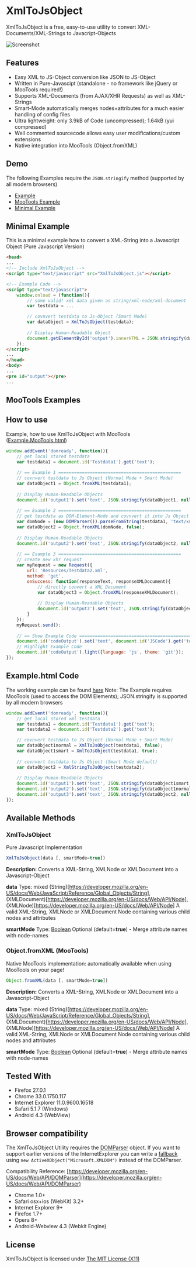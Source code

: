 XmlToJsObject
===========

XmlToJsObject is a free, easy-to-use utility to convert XML-Documents/XML-Strings to Javacript-Objects

![Screenshot](http://static.andidittrich.de/XmlToJsObject/screenshot.jpg)

Features
--------

* Easy XML to JS-Object conversion like JSON to JS-Object
* Written in Pure-Javascipt (standalone - no framework like jQuery or MooTools required!)
* Supports XML-Documents (from AJAX/XHR Requests) as well as XML-Strings
* Smart-Mode automatically merges nodes+attributes for a much easier handling of config files
* Ultra lightweight: only 3.9kB of Code (uncompressed); 1.64kB (yui compressed)
* Well commented sourcecode allows easy user modifications/custom extensions
* Native integration into MooTools (Object.fromXML)

Demo
----
The following Examples require the `JSON.stringify` method (supported by all modern browsers)

* [Example](http://static.andidittrich.de/XmlToJsObject/Example.html)
* [MooTools Example](http://static.andidittrich.de/XmlToJsObject/Example.MooTools.html)
* [Minimal Example](http://static.andidittrich.de/XmlToJsObject/Example.Minimal.html)

Minimal Example
---------------
This is a minimal example how to convert a XML-String into a Javascript Object (Pure Javascript Version)

```html
<head>
...
<!-- Include XmlToJsObject -->
<script type="text/javascript" src="XmlToJsObject.js"></script>

<!-- Example Code -->	
<script type="text/javascript">
	window.onload = (function(){
		// some valid! xml data given as string/xml-node/xml-document
		var testdata = ...

		// covnvert testdata to Js-Object (Smart Mode)
		var dataObject = XmlToJsObject(testdata);
										
		// Display Human-Readable Object
		document.getElementById('output').innerHTML = JSON.stringify(dataObject, null, 4);
	});
</script>
...
</head>
<body>
...
<pre id="output"></pre>
...
```

MooTools Examples
-----------------

How to use
----------
Example, how to use XmlToJsObject with MooTools ([Example.MooTools.html](Example.MooTools.html))

```js
window.addEvent('domready', function(){
	// get local stored testdata
	var testdata1 = document.id('Testdata1').get('text');
	
	// == Example 1 ===============================================
	// covnvert testdata to Js Object (Normal Mode + Smart Mode)
	var dataObject1 = Object.fromXML(testdata1);
	
	// Display Human-Readable Objects
	document.id('output1').set('text', JSON.stringify(dataObject1, null, 4));
	
	// == Example 2 ===============================================
	// get testdata as DOM-Element-Node and covnvert it into Js Object (Normal Mode)
	var domNode = (new DOMParser()).parseFromString(testdata1, 'text/xml').firstChild;
	var dataObject2 = Object.fromXML(domNode, false);
	
	// Display Human-Readable Objects
	document.id('output2').set('text', JSON.stringify(dataObject2, null, 4));
	
	// == Example 3 ===============================================
	// create new xhr request
	var myRequest = new Request({
	    url: 'Resources/Testdata2.xml',
	    method: 'get',
	    onSuccess: function(responseText, responseXMLDocument){
			// directly convert a XML Document
			var dataObject3 = Object.fromXML(responseXMLDocument);
	        
			// Display Human-Readable Objects
			document.id('output3').set('text', JSON.stringify(dataObject3, null, 4));
	    } 
	});
	myRequest.send();
	
	// == Show Example Code ===============================================
	document.id('codeOutput').set('text', document.id('JSCode').get('text').replace(/^\t\t/gm, ''));
	// Highlight Example Code
	document.id('codeOutput').light({language: 'js', theme: 'git'});
});
```

Example.html Code
-----------------
The working example can be found [here](http://static.andidittrich.de/XmlToJsObject/Example.html)
Note: The Example requires MooTools (used to access the DOM Elements); JSON.stringify is supported by all modern browsers

```js
window.addEvent('domready', function(){
	// get local stored xml testdata
	var testdata1 = document.id('Testdata1').get('text');
	var testdata2 = document.id('Testdata2').get('text');

	// covnvert testdata to Js Object (Normal Mode + Smart Mode)
	var dataObject1normal = XmlToJsObject(testdata1, false);
	var dataObject1smart = XmlToJsObject(testdata1, true);
	
	// covnvert testdata to Js Object (Smart Mode default)
	var dataObject2 = XmlStringToJsObject(testdata2);
	
	// Display Human-Readable Objects
	document.id('output1').set('text', JSON.stringify(dataObject1smart, null, 4));
	document.id('output2').set('text', JSON.stringify(dataObject1normal, null, 4));
	document.id('output3').set('text', JSON.stringify(dataObject2, null, 4));
});
```

Available Methods
-----------------

### XmlToJsObject
Pure Javascript Implementation

```js
XmlToJsObject(data [, smartMode=true])
```
**Description:** Converts a XML-String, XMLNode or XMLDocument into a Javascript-Object

**data**
Type: mixed (String)[https://developer.mozilla.org/en-US/docs/Web/JavaScript/Reference/Global_Objects/String], (XMLDocument)[https://developer.mozilla.org/en-US/docs/Web/API/Node], (XMLNode)[https://developer.mozilla.org/en-US/docs/Web/API/Node]
A valid XML-String, XMLNode or XMLDocument Node containing various child nodes and attributes
	
**smartMode**
Type: [Boolean](http://www.w3schools.com/js/js_datatypes.asp)
Optional (default=**true**) - Merge attribute names with node-names

### Object.fromXML (MooTools)
Native MooTools implementation: automatically available when using MooTools on your page!

```js
Object.fromXML(data [, smartMode=true])
```
**Description:** Converts a XML-String, XMLNode or XMLDocument into a Javascript-Object

**data**
Type: mixed (String)[https://developer.mozilla.org/en-US/docs/Web/JavaScript/Reference/Global_Objects/String], (XMLDocument)[https://developer.mozilla.org/en-US/docs/Web/API/Node], (XMLNode)[https://developer.mozilla.org/en-US/docs/Web/API/Node]
A valid XML-String, XMLNode or XMLDocument Node containing various child nodes and attributes
	
**smartMode**
Type: [Boolean](http://www.w3schools.com/js/js_datatypes.asp)
Optional (default=**true**) - Merge attribute names with node-names

	
Tested With
-----------
* Firefox 27.0.1
* Chrome 33.0.1750.117
* Internet Explorer 11.0.9600.16518
* Safari 5.1.7 (Windows)
* Android 4.3 (WebView)


Browser compatibility
-------------
The XmlToJsObject Utility requires the [DOMParser](http://www.w3schools.com/dom/dom_parser.asp) object. If you want to support earlier versions of the InternetExplorer you can write a [fallback](http://www.w3schools.com/dom/dom_parser.asp) using `new ActiveXObject("Microsoft.XMLDOM")` instead of the DOMParser.

Compatibility Reference: [https://developer.mozilla.org/en-US/docs/Web/API/DOMParser](https://developer.mozilla.org/en-US/docs/Web/API/DOMParser)

* Chrome 1.0+
* Safari osx+ios (WebKit) 3.2+
* Internet Explorer 9+
* Firefox 1.7+
* Opera 8+
* Android-Webview 4.3 (Webkit Engine)


License
-------

XmlToJsObject is licensed under [The MIT License (X11)](http://opensource.org/licenses/MIT)
